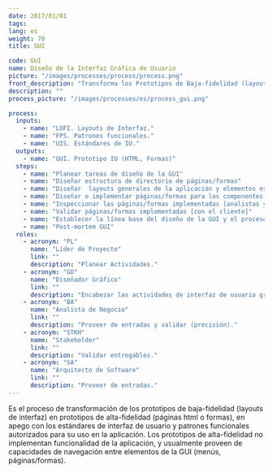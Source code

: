 ```yaml
---
date: 2017/01/01
tags:
lang: es
weight: 70
title: GUI

code: GUI
name: Diseño de la Interfaz Gráfica de Usuario
picture: "/images/processes/process/process.png"
front_description: "Transforma los Prototipos de Baja-fidelidad (layouts de interfaz) en  Prototipos de Alta-Fidelidad (HTML o Formas) de acuerdo a los estándares de Interfaz de Usuario y a los Patrones Funcionales autorizados para la aplicación."
description: ""
process_picture: "/images/processes/es/process_gui.png"

process:
  inputs:
    - name: "LOFI. Layouts de Interfaz."
    - name: "FPS. Patrones funcionales."
    - name: "UIS. Estándares de IU."
  outputs:
    - name: "GUI. Prototipo IU (HTML, Formas)"       
  steps:
    - name: "Planear tareas de diseño de la GUI"
    - name: "Diseñar estructura de directorio de páginas/formas"
    - name: "Diseñar  layouts generales de la aplicación y elementos estándares de IU"
    - name: "Diseñar e implementar páginas/formas para los componentes funcionales"
    - name: "Inspeccionar las páginas/formas implementadas [analistas y/o diseñadores]"
    - name: "Validar páginas/formas implementadas [con el cliente]"
    - name: "Establecer la línea base del diseño de la GUI y el proceso de administración de cambios"
    - name: "Post-mortem GUI"
  roles:
    - acronym: "PL"
      name: "Líder de Proyecto"
      link: ""
      description: "Planear Actividades."  
    - acronym: "GD"
      name: "Diseñador Gráfico"
      link: ""
      description: "Encabezar las actividades de interfaz de usuario gráfica y producir entregables."
    - acronym: "BA"
      name: "Analista de Negocio"
      link: ""
      description: "Proveer de entradas y validar (precisión)."  
    - acronym: "STKH"
      name: "Stakeholder"
      link: ""
      description: "Validar entregables."  
    - acronym: "SA"
      name: "Arquitecto de Software"
      link: ""
      description: "Proveer de entradas​."
---
```

Es el proceso de transformación de los prototipos de baja-fidelidad (layouts de interfaz) en prototipos de alta-fidelidad (páginas html o formas), en apego con los estándares de interfaz de usuario y patrones funcionales autorizados para su uso en la aplicación.
Los prototipos de alta-fidelidad no implementan funcionalidad de la aplicación, y usualmente proveen de capacidades de navegación entre elementos de la GUI (menús, páginas/formas).
